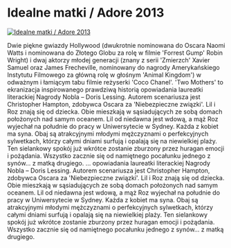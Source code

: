 Idealne matki / Adore 2013 
=============
[![Idealne matki / Adore 2013 ](http://vidos.pl/images/player.gif)](http://vidos.pl/idealne-matki-adore-2013)

 Dwie piękne gwiazdy Hollywood (dwukrotnie nominowana do Oscara Naomi Watts i nominowana do Złotego Globu za rolę w filmie 'Forrest Gump' Robin Wright) i dwaj aktorzy młodej generacji (znany z serii 'Zmierzch' Xavier Samuel oraz James Frecheville, nominowany do nagrody Amerykańskiego Instytutu Filmowego za główną rolę w głośnym 'Animal Kingdom') w odważnym i łamiącym tabu filmie reżyserki 'Coco Chanel'. 'Two Mothers' to ekranizacja inspirowanego prawdziwą historią opowiadania laureatki literackiej Nagrody Nobla – Doris Lessing. Autorem scenariusza jest Christopher Hampton, zdobywca Oscara za 'Niebezpieczne związki'. Lil i Roz znają się od dziecka. Obie mieszkają w sąsiadujących ze sobą domach położonych nad samym oceanem. Lil od niedawna jest wdową, a mąż Roz wyjechał na południe do pracy w Uniwersytecie w Sydney. Każda z kobiet ma syna. Obaj są atrakcyjnymi młodymi mężczyznami o perfekcyjnych sylwetkach, którzy całymi dniami surfują i opalają się na niewielkiej plaży. Ten sielankowy spokój już wkrótce zostanie zburzony przez huragan emocji i pożądania. Wszystko zacznie się od namiętnego pocałunku jednego z synów… z matką drugiego.  ... opowiadania laureatki literackiej Nagrody Nobla – Doris Lessing. Autorem scenariusza jest Christopher Hampton, zdobywca Oscara za 'Niebezpieczne związki'. Lil i Roz znają się od dziecka. Obie mieszkają w sąsiadujących ze sobą domach położonych nad samym oceanem. Lil od niedawna jest wdową, a mąż Roz wyjechał na południe do pracy w Uniwersytecie w Sydney. Każda z kobiet ma syna. Obaj są atrakcyjnymi młodymi mężczyznami o perfekcyjnych sylwetkach, którzy całymi dniami surfują i opalają się na niewielkiej plaży. Ten sielankowy spokój już wkrótce zostanie zburzony przez huragan emocji i pożądania. Wszystko zacznie się od namiętnego pocałunku jednego z synów… z matką drugiego.
